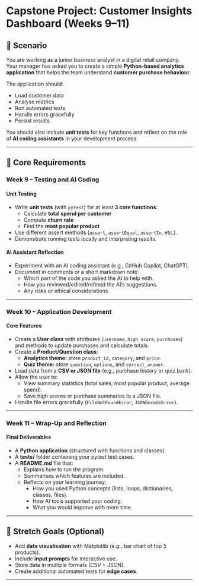 # Capstone Project: Customer Insights Dashboard (Weeks 9–11)

## 📌 Scenario
You are working as a junior business analyst in a digital retail company.  
Your manager has asked you to create a simple **Python-based analytics application** that helps the team understand **customer purchase behaviour**.  

The application should:
- Load customer data  
- Analyse metrics  
- Run automated tests  
- Handle errors gracefully  
- Persist results  

You should also include **unit tests** for key functions and reflect on the role of **AI coding assistants** in your development process.

---

## 🧩 Core Requirements

### Week 9 – Testing and AI Coding
#### Unit Testing
- Write **unit tests** (with `pytest`) for at least **3 core functions**:
  - Calculate **total spend per customer**
  - Compute **churn rate**
  - Find the **most popular product**
- Use different assert methods (`assert`, `assertEqual`, `assertIn`, etc.).
- Demonstrate running tests locally and interpreting results.

#### AI Assistant Reflection
- Experiment with an AI coding assistant (e.g., GitHub Copilot, ChatGPT).  
- Document in comments or a short markdown note:
  - Which part of the code you asked the AI to help with.
  - How you reviewed/edited/refined the AI’s suggestions.
  - Any risks or ethical considerations.

---

### Week 10 – Application Development
#### Core Features
- Create a **User class** with attributes (`username`, `high_score`, `purchases`) and methods to update purchases and calculate totals.
- Create a **Product/Question class**:
  - **Analytics theme:** store `product_id`, `category`, and `price`.  
  - **Quiz theme:** store `question`, `options`, and `correct_answer`.  
- Load data from a **CSV or JSON file** (e.g., purchase history or quiz bank).
- Allow the user to:
  - View summary statistics (total sales, most popular product, average spend).
  - Save high scores or purchase summaries to a JSON file.
- Handle file errors gracefully (`FileNotFoundError`, `JSONDecodeError`).

---

### Week 11 – Wrap-Up and Reflection
#### Final Deliverables
- A **Python application** (structured with functions and classes).
- A **tests/** folder containing your pytest test cases.
- A **README.md** file that:
  - Explains how to run the program.
  - Summarises which features are included.
  - Reflects on your learning journey:
    - How you used Python concepts (lists, loops, dictionaries, classes, files).
    - How AI tools supported your coding.
    - What you would improve with more time.

---

## 🚀 Stretch Goals (Optional)
- Add **data visualisation** with Matplotlib (e.g., bar chart of top 5 products).
- Include **input prompts** for interactive use.
- Store data in multiple formats (CSV + JSON).
- Create additional automated tests for **edge cases**.

---
